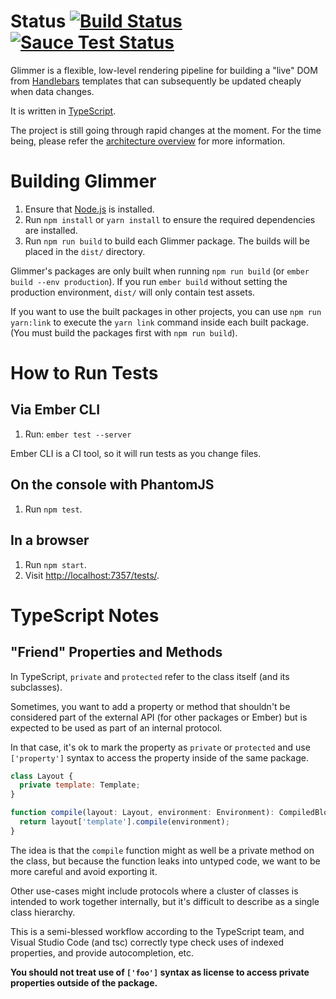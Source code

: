 # Status [![Build Status](https://travis-ci.org/glimmerjs/glimmer-vm.svg?branch=master)](https://travis-ci.org/glimmerjs/glimmer-vm) [![Sauce Test Status](https://saucelabs.com/buildstatus/htmlbars-ci)](https://saucelabs.com/u/htmlbars-ci)


Glimmer is a flexible, low-level rendering pipeline for building a "live" DOM
from [Handlebars][handlebars] templates that can subsequently be updated cheaply
when data changes.

It is written in [TypeScript][typescript].

The project is still going through rapid changes at the moment. For the time
being, please refer the [architecture overview][guides] for more information.

# Building Glimmer

1. Ensure that [Node.js](http://nodejs.org/) is installed.
2. Run `npm install` or `yarn install` to ensure the required dependencies are installed.
3. Run `npm run build` to build each Glimmer package. The builds will be placed in the `dist/` directory.

Glimmer's packages are only built when running `npm run build` (or `ember build --env production`).
If you run `ember build` without setting the production environment, `dist/`
will only contain test assets.

If you want to use the built packages in other projects, you can use `npm run
yarn:link` to execute the `yarn link` command inside each built package. (You
must build the packages first with `npm run build`).

# How to Run Tests

## Via Ember CLI

1. Run: `ember test --server`

Ember CLI is a CI tool, so it will run tests as you change files.

## On the console with PhantomJS

1. Run `npm test`.

## In a browser

1. Run `npm start`.
2. Visit <http://localhost:7357/tests/>.

# TypeScript Notes

## "Friend" Properties and Methods

In TypeScript, `private` and `protected` refer to the class itself
(and its subclasses).

Sometimes, you want to add a property or method that shouldn't be
considered part of the external API (for other packages or Ember)
but is expected to be used as part of an internal protocol.

In that case, it's ok to mark the property as `private` or
`protected` and use `['property']` syntax to access the property
inside of the same package.

```js
class Layout {
  private template: Template;
}

function compile(layout: Layout, environment: Environment): CompiledBlock {
  return layout['template'].compile(environment);
}
```

The idea is that the `compile` function might as well be a private method
on the class, but because the function leaks into untyped code, we want
to be more careful and avoid exporting it.

Other use-cases might include protocols where a cluster of classes is
intended to work together internally, but it's difficult to describe
as a single class hierarchy.

This is a semi-blessed workflow according to the TypeScript team, and
Visual Studio Code (and tsc) correctly type check uses of indexed
properties, and provide autocompletion, etc.

**You should not treat use of `['foo']` syntax as license to access
private properties outside of the package.**

[handlebars]: http://handlebarsjs.com
[typescript]: http://www.typescriptlang.org
[guides]: ./guides/01-introduction.md
